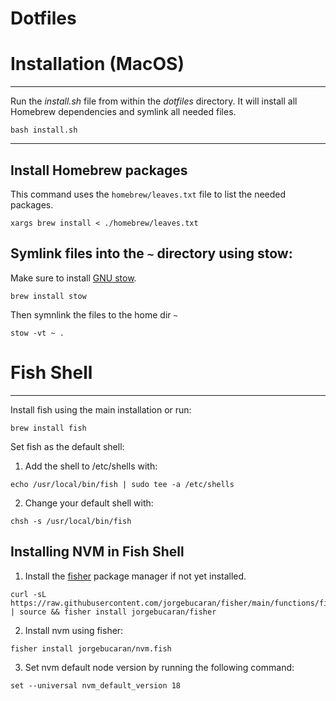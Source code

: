 # Dotfiles

# Installation (MacOS)
---

Run the _install.sh_ file from within the _dotfiles_ directory.
It will install all Homebrew dependencies and symlink all needed files.

```shell
bash install.sh
```

---

Install Homebrew packages
---
This command uses the `homebrew/leaves.txt` file to list the needed packages.

```shell
xargs brew install < ./homebrew/leaves.txt
```

## Symlink files into the `~` directory using stow:

Make sure to install [GNU stow](https://www.gnu.org/software/stow/).

```shell
brew install stow
```
Then symnlink the files to the home dir `~`

```shell
stow -vt ~ .
```

# Fish Shell
---

Install fish using the main installation or run:

```shell
brew install fish
```

Set fish as the default shell:

1. Add the shell to /etc/shells with:

```shell
echo /usr/local/bin/fish | sudo tee -a /etc/shells
```

2. Change your default shell with:

```shell
chsh -s /usr/local/bin/fish
```

## Installing NVM in Fish Shell

1. Install the [fisher](https://github.com/jorgebucaran/fisher) package manager if not yet installed.

```shell
curl -sL https://raw.githubusercontent.com/jorgebucaran/fisher/main/functions/fisher.fish | source && fisher install jorgebucaran/fisher
```

2. Install nvm using fisher:

```shell
fisher install jorgebucaran/nvm.fish
```

3. Set nvm default node version by running the following command:

```shell
set --universal nvm_default_version 18
```



